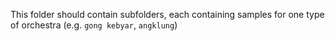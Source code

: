 This folder should contain subfolders, each containing samples for one type of orchestra (e.g. `gong kebyar`, `angklung`)